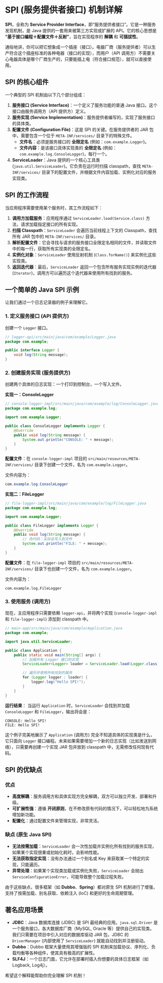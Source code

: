 # SPI (服务提供者接口) 机制详解

**SPI**，全称为 **Service Provider Interface**，即“服务提供者接口”。它是一种服务发现机制，是 Java 提供的一套用来被第三方实现或扩展的 API。它的核心思想是 **“基于接口编程＋配置文件＋反射”**，旨在实现程序的 **解耦** 和 **可插拔性**。

通俗地讲，你可以把它想象成一个插座（接口）。电器厂商（服务提供者）可以生产符合这个插座标准的各种电器（接口的实现），而用户（API 调用方）不需要关心电器具体是哪个厂商生产的，只要能插上电（符合接口规范），就可以直接使用。

## SPI 的核心组件

一个典型的 SPI 机制由以下几个部分组成：

1. **服务接口 (Service Interface)**：一个定义了服务功能的普通 Java 接口。这个接口由服务调用方（API 提供方）定义。
2. **服务实现 (Service Implementation)**：服务提供者编写的，实现了服务接口的具体类。
3. **配置文件 (Configuration File)**：这是 SPI 的关键。在服务提供者的 JAR 包中，需要包含一个位于 `META-INF/services/` 目录下的特殊文件。
   - **文件名**：必须是服务接口的 **全限定名** (例如：`com.example.Logger`)。
   - **文件内容**：是该接口具体实现类的 **全限定名** (例如：`com.example.log.ConsoleLogger`)，每行一个。
4. **ServiceLoader**：Java 提供的一个核心工具类 (`java.util.ServiceLoader`)。它负责在运行时扫描 classpath，查找 `META-INF/services/` 目录下的配置文件，并根据文件内容加载、实例化对应的服务实现类。

## SPI 的工作流程

当应用程序需要使用某个服务时，其工作流程如下：

1. **调用方加载服务**：应用程序通过 `ServiceLoader.load(Service.class)` 方法，请求加载指定接口的所有实现。
2. **扫描 Classpath**：`ServiceLoader` 会遍历当前线程上下文的 Classpath，查找所有 JAR 包中的 `META-INF/services/` 目录。
3. **解析配置文件**：它会寻找与请求的服务接口全限定名相同的文件，并读取文件中的每一行，获取所有实现类的全限定名。
4. **实例化对象**：`ServiceLoader` 使用反射机制 (`Class.forName()`) 来实例化这些实现类。
5. **返回迭代器**：最后，`ServiceLoader` 返回一个包含所有服务实现实例的迭代器 (`Iterator`)，调用方可以遍历这个迭代器来使用所有找到的服务。

## 一个简单的 Java SPI 示例

让我们通过一个日志记录器的例子来理解它。

### 1. 定义服务接口 (API 提供方)

创建一个 `Logger` 接口。

```java
// logger-api/src/main/java/com/example/Logger.java
package com.example;

public interface Logger {
    void log(String message);
}
```

### 2. 创建服务实现 (服务提供方)

创建两个具体的日志实现：一个打印到控制台，一个写入文件。

**实现一：ConsoleLogger**

```java
// console-logger-impl/src/main/java/com/example/log/ConsoleLogger.java
package com.example.log;

import com.example.Logger;

public class ConsoleLogger implements Logger {
    @Override
    public void log(String message) {
        System.out.println("CONSOLE: " + message);
    }
}
```

**配置文件**：在 `console-logger-impl` 项目的 `src/main/resources/META-INF/services/` 目录下创建一个文件，名为 `com.example.Logger`。

文件内容为：

```java
com.example.log.ConsoleLogger
```

**实现二：FileLogger**

```java
// file-logger-impl/src/main/java/com/example/log/FileLogger.java
package com.example.log;

import com.example.Logger;

public class FileLogger implements Logger {
    @Override
    public void log(String message) {
        // 伪代码：实际会写入到文件
        System.out.println("FILE: " + message);
    }
}
```

**配置文件**：在 `file-logger-impl` 项目的 `src/main/resources/META-INF/services/` 目录下也创建一个文件，名为 `com.example.Logger`。

文件内容为：

```
com.example.log.FileLogger
```

### 3. 使用服务 (调用方)

现在，主应用程序只需要依赖 `logger-api`，并将两个实现 (`console-logger-impl` 和 `file-logger-impl`) 添加到 classpath 中。

```java
// main-app/src/main/java/com/example/Application.java
package com.example;

import java.util.ServiceLoader;

public class Application {
    public static void main(String[] args) {
        // 加载所有 Logger 接口的实现
        ServiceLoader<Logger> loader = ServiceLoader.load(Logger.class);

        // 遍历并使用所有找到的服务
        for (Logger logger : loader) {
            logger.log("Hello SPI!");
        }
    }
}
```

**运行结果**： 当运行 `Application` 时，`ServiceLoader` 会找到并加载 `ConsoleLogger` 和 `FileLogger`，输出将会是：

```
CONSOLE: Hello SPI!
FILE: Hello SPI!
```

这个例子完美地展示了 `Application` (调用方) 完全不知道具体的实现类是什么，它只面向 `Logger` 接口编程。未来如果需要增加一个新的日志实现（比如发送到网络），只需要再创建一个实现 JAR 包并放到 classpath 中，无需修改任何现有代码。

## SPI 的优缺点

### 优点

- **高度解耦**：服务调用方和具体实现方完全解耦，双方可以独立开发、部署和升级。
- **可扩展性强**：遵循 **开闭原则**，在不修改原有代码的情况下，可以轻松地为系统增加新功能。
- **配置化**：通过配置文件来管理实现，非常灵活。

### 缺点 (原生 Java SPI)

- **无法按需加载**：`ServiceLoader` 会一次性加载并实例化所有找到的服务实现，如果某个实现很重或初始化耗时，会影响性能。
- **无法获取指定实现**：没有办法通过一个别名或 Key 来获取某一个特定的实现，只能遍历。
- **异常处理**：如果某个实现类加载或实例化失败，`ServiceLoader` 会抛出 `ServiceConfigurationError`，可能导致整个加载过程失败。

由于这些缺点，很多框架（如 **Dubbo**、**Spring**）都对原生 SPI 机制进行了增强，支持了按需加载、别名获取、依赖注入 (IoC) 和更好的生命周期管理。

## 著名应用场景

- **JDBC**：Java 数据库连接 (JDBC) 是 SPI 最经典的应用。`java.sql.Driver` 是一个服务接口，各大数据库厂商（MySQL, Oracle 等）提供自己的实现类。我们只需要在项目中引入对应的数据库驱动 JAR 包，JDBC 的 `DriverManager` (内部使用了 `ServiceLoader`) 就能自动找到并注册驱动。
- **Dubbo**：Dubbo 框架大量使用其增强版的 SPI 机制来加载协议、序列化、负载均衡等各种组件，使其具有极高的扩展性。
- **SLF4J**：一个日志门面，它允许在部署时插入你想要的具体日志框架（如 Logback, Log4j）。

希望这个解释能帮助你完全理解 SPI 机制！
